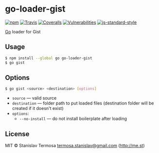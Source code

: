 # go-loader-gist

[![npm](https://img.shields.io/npm/v/go-loader-gist.svg?style=flat-square)](https://www.npmjs.com/package/go-loader-gist)
[![Travis](https://img.shields.io/travis/gocli/go-loader-gist.svg?style=flat-square)](https://travis-ci.org/gocli/go-loader-gist)
[![Coveralls](https://img.shields.io/coveralls/github/gocli/go-loader-gist.svg?style=flat-square)](https://coveralls.io/github/gocli/go-loader-gist)
[![Vulnerabilities](https://snyk.io/test/github/gocli/go-loader-gist/badge.svg?style=flat-square)](https://snyk.io/test/github/gocli/go-loader-gist)
[![js-standard-style](https://img.shields.io/badge/code%20style-standard-green.svg?style=flat-square)](https://github.com/gocli/go-loader-gist)

[Go](https://www.npmjs.com/package/go) loader for Gist

## Usage

```bash
$ npm install --global go go-loader-gist
$ go gist
```

## Options

```bash
$ go gist <source> <destination> [options]
```

- `source` — valid source
- `destination` — folder path to put loaded files (destination folder will be created if it doesn't exist)
- `options`:
  - `--no-install` — do not install boilerplate after loading

## License

MIT © Stanislav Termosa <termosa.stanislav@gmail.com> (http://me.st)

